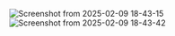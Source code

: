![Screenshot from 2025-02-09 18-43-15](https://github.com/user-attachments/assets/1438599a-cf8b-4909-b0dd-f8f81638565d)
![Screenshot from 2025-02-09 18-43-42](https://github.com/user-attachments/assets/cf38558d-4e84-401d-af01-f684a1e27081)

